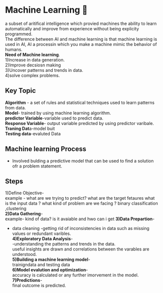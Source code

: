 # Machine Learning 🤖
a subset of aritifical intelligence which provied machines the ability to learn automatically and improve from experience without being explicity programmed.<br/>
The difference between AI and machine learning is that machine learning is used in AI, AI a processin which you make a machine mimic the behavior of humans.<br/>
**Need of Machine learning**.<br/>
1)Increase in data generation.<br/>
2)Improve decsiosn making<br/>
3)Uncover patterns and trends in data.<br/>
4)solve complex problems.<br/>
## Key Topic 
**Algorithm** - a set of rules and statistical techniques used to learn patterns from data.<br/>
**Model**- trained by using machine learning algorithm.<br/>
**predictor Variable**-variable used to predict data.<br/>
**Response Variable**- output variable predicted by using predictor varibale.<br/>
**Traning Dat**a-model buit <br/>
**Testing data**-evaluted Data<br/>
## Machine learning Process 
+ Involved bulding a predictive model that can be used to find a solution ofr a problem statement.<br/>
## Steps
1)Define Objective-<br/>
example - what are we trying to predict? what are the target fetaures what is the input data ? what kind of problem are we facing ? binary classification ,clustering<br/>
**2)Data Gathering**-<br/>
example- kind of data? is it avaiable and hwo can i get 
**3)Data Prepartion**-<br/>
- data cleaning -getting rid of inconsistencies in data such as missing values or redundant varibles.<br/>
**4)Exploratory Data Analysis**-<br/>
 -understanding the patterns and trends in the data.<br/>
  useful insights are drawn and correlations between the varables are understood.<br/>
**5)Building a machine learning model**-<br/>
trainigndata  and testing data<br/>
**6)Model evalution and optimization**-<br/>
accuracy is calculated or any further imorvement in the model.<br/>
**7)Predictions**-<br/>
  final outcome is predicted.
